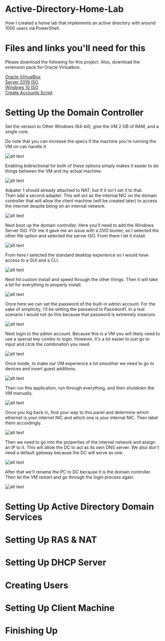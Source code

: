 # Active-Directory-Home-Lab
How I created a home lab that implements an active directory with around 1000 users via PowerShell.

<h1>Files and links you'll need for this</h1>

Please download the following for this project. Also, download the extension pack for Oracle Virtualbox. <br>

[Oracle VirtualBox](https://www.virtualbox.org/wiki/Downloads) <br>
[Server 2019 ISO](https://www.microsoft.com/en-us/evalcenter/download-windows-server-2019) <br>
[Windows 10 ISO](https://www.microsoft.com/en-us/software-download/windows10) <br>
[Create Accounts Script](https://github.com/joshmadakor1/AD_PS...) <br>

<h1>Setting Up the Domain Controller</h1>
Set the version to Other Windows (64-bit), give the VM 2 GB of RAM, and a single core. <br>

Do note that you can increase the specs if the machine you're running the VM on can handle it. <br>

![alt text][logo]

[logo]: https://github.com/Arnab-Kirtania/Active-Directory-Home-Lab/blob/main/1.png "Creating DC"

Enabling bidirectional for both of these options simply makes it easier to do things between the VM and my actual machine. <br>

![alt text][logo1]

[logo1]: https://github.com/Arnab-Kirtania/Active-Directory-Home-Lab/blob/main/2.png "Settings change"

Adpater 1 should already attached to NAT, but if it isn't set it to that. <br>
Then add  a second adapter. This will act as the internal NIC on the domain controller that will allow the client machine (will be created later) to access the internet despite being on an internal network. <br>

![alt text][logo2]

[logo2]: https://github.com/Arnab-Kirtania/Active-Directory-Home-Lab/blob/main/3.png "Adapter settings"

Next boot up the domain controller. Here you'll need to add the Windows Server ISO. FOr me it gave me an issue with a DVD booter, so I selected the other file option and selected the server ISO. From there I let it install. <br>

![alt text][logo3]

[logo3]: https://github.com/Arnab-Kirtania/Active-Directory-Home-Lab/blob/main/4.png "Server setup"

From here I selected the standard desktop experience so I would have access to a GUI and a CLI. <br>

![alt text][logo4]

[logo4]: https://github.com/Arnab-Kirtania/Active-Directory-Home-Lab/blob/main/5.png "Server selection"

Next hit custom install and speed through the other things. Then it will take a bit for everything to properly install. <br>

![alt text][logo5]

[logo5]: https://github.com/Arnab-Kirtania/Active-Directory-Home-Lab/blob/main/6.png "Custom Install"

Once here we can set the password of the built-in admin account. For the sake of simplicity, I'll be setting the password to Password1. In a real scenario I would not do this because that password is extremely insecure. <br>

![alt text][logo6]

[logo6]: https://github.com/Arnab-Kirtania/Active-Directory-Home-Lab/blob/main/7.png "Admin account settings"

Next login to the admin account. Because this is a VM you will likely need to use a special key combo to login. However, it's a lot easier to just go to input and clcik the combination you need. <br>

![alt text][logo7]

[logo7]: https://github.com/Arnab-Kirtania/Active-Directory-Home-Lab/blob/main/8.png "Admin account log in"

Once inside, to make our VM experience a lot smoother we need to go to devices and insert guest additions. <br>

![alt text][logo8]

[logo8]: https://github.com/Arnab-Kirtania/Active-Directory-Home-Lab/blob/main/9.png "Adding guest additions"

Then run this application, run through everything, and then shutdown the VM manually. <br>

![alt text][logo9]

[logo9]: https://github.com/Arnab-Kirtania/Active-Directory-Home-Lab/blob/main/10.png "Installing guest additions"

Once you log back in, find your way to this panel and determine which ethernet is your internet NIC and which one is your internal NIC. Then label them accordingly. <br>

![alt text][logo10]

[logo10]: https://github.com/Arnab-Kirtania/Active-Directory-Home-Lab/blob/main/11.png "Labelling networks"

Then we need to go into the properties of the internal network and assign an IP to it. This will allow the DC to act as its own DNS server. We also don't need a default gateway because the DC will serve as one. <br>

![alt text][logo11]

[logo11]: https://github.com/Arnab-Kirtania/Active-Directory-Home-Lab/blob/main/12.png "IP Assignment"

After that we'll rename the PC to DC because it is the domain controller. Then let the VM restart and go through the login process again.

![alt text][logo12]

[logo12]: https://github.com/Arnab-Kirtania/Active-Directory-Home-Lab/blob/main/13.png "Renaming the PC"

<h1>Setting Up Active Directory Domain Services</h1>
<h1>Setting Up RAS & NAT</h1>
<h1>Setting Up DHCP Server</h1>
<h1>Creating Users</h1>
<h1>Setting Up Client Machine</h1>
<h1>Finishing Up</h1>
